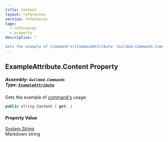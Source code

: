 ```yaml
---
title: Content
layout: references
section: references
tags:
  - references
  - property
description: "

Gets the example of [command's](CommandAttribute 'Guilded.Commands.CommandAttribute') usage."
---
```


## ExampleAttribute.Content Property
##### **Assembly:** `Guilded.Commands`<br/>**Type:** [`ExampleAttribute`](ExampleAttribute 'Guilded.Commands.ExampleAttribute')

Gets the example of [command's](CommandAttribute 'Guilded.Commands.CommandAttribute') usage.

```csharp
public string Content { get; }
```

#### Property Value
[System.String](https://docs.microsoft.com/en-us/dotnet/api/System.String 'System.String')  
Markdown string